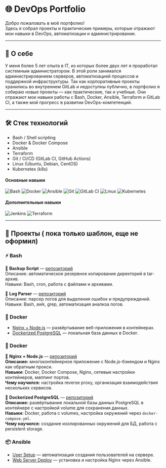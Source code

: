 # 🌐 DevOps Portfolio

Добро пожаловать в моё портфолио!  
Здесь я собрал проекты и практические примеры, которые отражают мои навыки в DevOps, автоматизации и администрировании.

---

## 📖 О себе

У меня более 5 лет опыта в IT, из которых более двух лет я проработал системным администратором. В этой роли занимался администрированием серверов, автоматизацией процессов и поддержкой инфраструктуры. Так как корпоративные проекты хранились во внутреннем GitLab и недоступны публично, в портфолио я собираю новые проекты — как практические, так и учебные. Они отражают мои навыки работы с Bash, Docker, Ansible, Terraform и GitLab CI, а также мой прогресс в развитии DevOps-компетенций.

---

## 🛠️ Стек технологий
- Bash / Shell scripting  
- Docker & Docker Compose  
- Ansible  
- Terraform  
- Git / CI/CD (GitLab CI, GitHub Actions)  
- Linux (Ubuntu, Debian, CentOS)
- Kubernetes (k8s)

####  Основные навыки
![Bash](https://img.shields.io/badge/-Bash-05122A?logo=gnu-bash&logoColor=white)
![Docker](https://img.shields.io/badge/-Docker-05122A?logo=docker)
![Ansible](https://img.shields.io/badge/-Ansible-05122A?logo=ansible)
![Git](https://img.shields.io/badge/-Git-05122A?logo=git)
![GitLab CI](https://img.shields.io/badge/-GitLab%20CI-05122A?logo=gitlab)
![Linux](https://img.shields.io/badge/-Linux-05122A?logo=linux)
![Kubernetes](https://img.shields.io/badge/-Kubernetes-05122A?logo=kubernetes)

####  Дополнительные навыки
![Jenkins](https://img.shields.io/badge/-Jenkins-05122A?logo=jenkins&logoColor=white)
![Terraform](https://img.shields.io/badge/-Terraform-05122A?logo=terraform)

---

## 📂 Проекты ( пока только шаблон, еще не оформил)

### ⚡ Bash
📂 **Backup Script** — [репозиторий](https://github.com/username/bash-backup)  
Описание: автоматическое резервное копирование директорий в tar-архив.  
Навыки: Bash, cron, работа с файлами и архивами.  

📂 **Log Parser** — [репозиторий](https://github.com/username/bash-log-parser)  
Описание: парсер логов для выделения ошибок и предупреждений.  
Навыки: Bash, awk, grep, автоматизация анализа логов.  

### 🐳 Docker
- [Nginx + Node.js](https://github.com/username/docker-nginx-node) — развёртывание веб-приложения в контейнерах.  
- [Dockerized PostgreSQL](https://github.com/username/docker-postgres) — локальная база данных в Docker.

### 🐳 Docker

📂 **Nginx + Node.js** — [репозиторий](https://github.com/username/docker-nginx-node)  
**Описание:** многоконтейнерное приложение с Node.js-бэкендом и Nginx как обратным прокси.  
**Навыки:** Docker, Docker Compose, Nginx, сетевые настройки контейнеров, маппинг портов.  
**Чему научился:** настройка reverse proxy, организация взаимодействия нескольких сервисов.  

📂 **Dockerized PostgreSQL** — [репозиторий](https://github.com/username/docker-postgres)  
**Описание:** развёртывание локальной базы данных PostgreSQL в контейнере с настройкой volume для сохранения данных.  
**Навыки:** Docker, работа с volumes, настройка окружений через `docker-compose.yml`.  
**Чему научился:** создание изолированных окружений для БД, работа с persistent storage.  


### 📦 Ansible
- [User Setup](https://github.com/username/ansible-users) — автоматизация создания пользователей на сервере.  
- [Web Server Deploy](https://github.com/username/ansible-webserver) — установка и настройка Nginx через Ansible.  
